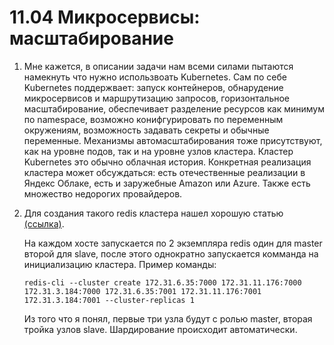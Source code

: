 # 11.04 Микросервисы: масштабирование

1. Мне кажется, в описании задачи нам всеми силами пытаются намекнуть что нужно использвоать Kubernetes. 
Сам по себе Kubernetes поддержвает: запуск контейнеров, обнарудение микросервисов и маршрутизацию запросов, горизонтальное масштабирование, обеспечивает разделение ресурсов как минимум по namespace, возможно конифгурировать по переменным окружениям, возможность задавать секреты и обычные переменные. 
Механизмы автомасштабирования тоже присутствуют, как на уровне подов, так и на уровне узлов кластера. 
Кластер Kubernetes это обычно облачная история. Конкретная реализация кластера может обсуждаться: есть отечественные реализации в Яндекс Облаке, есть и заружебные Amazon или Azure. Также есть множество недорогих провайдеров.  
2. Для создания такого redis кластера нашел хорошую статью [(ссылка)](https://success.outsystems.com/Support/Enterprise_Customers/Installation/Configuring_OutSystems_with_Redis_in-memory_session_storage/Set_up_a_Redis_Cluster_for_Production_environments).

    На каждом хосте запускается по 2 экземпляра redis один для master второй для slave, после этого однократно запускается комманда на инициализацию кластера. Пример команды:
    ```
    redis-cli --cluster create 172.31.6.35:7000 172.31.11.176:7000 172.31.3.184:7000 172.31.6.35:7001 172.31.11.176:7001 172.31.3.184:7001 --cluster-replicas 1
    ```
    Из того что я понял, первые три узла будут с ролью master, вторая тройка узлов slave. Шардирование происходит автоматически.
